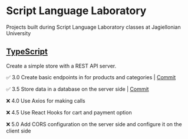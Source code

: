 # Script Language Laboratory

Projects built during Script Language Laboratory classes at Jagiellonian University

## [TypeScript](https://github.com/michalzuch/script-language-laboratory/tree/main/typescript)

Create a simple store with a REST API server.

✅ 3.0 Create basic endpoints in for products and categories | [Commit](https://github.com/michalzuch/script-language-laboratory/commit/52b9449f3b08d2220ac010e6c36691e2f1f18114)

✅ 3.5 Store data in a database on the server side | [Commit](https://github.com/michalzuch/script-language-laboratory/commit/14fee72451c8d5bf6a3bb082625a63a5012346ed)

❌ 4.0 Use Axios for making calls

❌ 4.5 Use React Hooks for cart and payment option

❌ 5.0 Add CORS configuration on the server side and configure it on the client side
